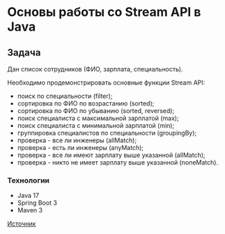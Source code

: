 # Основы работы со Stream API в Java

## Задача
Дан список сотрудников (ФИО, зарплата, специальность).

Необходимо продемонстрировать основные функции Stream API:

* поиск по специальности (filter);
* сортировка по ФИО по возрастанию (sorted);
* сортировка по ФИО по убыванию (sorted, reversed);
* поиск специалиста с максимальной зарплатой (max);
* поиск специалиста с минимальной зарплатой (min);
* группировка специалистов по специальности (groupingBy);
* проверка - все ли инженеры (allMatch);
* проверка - есть ли инженеры (anyMatch);
* проверка - все ли имеют зарплату выше указанной (allMatch);
* проверка - никто не имеет зарплату выше указанной (noneMatch).

### Технологии

* Java 17
* Spring Boot 3
* Maven 3

[Источник](https://www.youtube.com/watch?v=aC0-KsuPG0I)